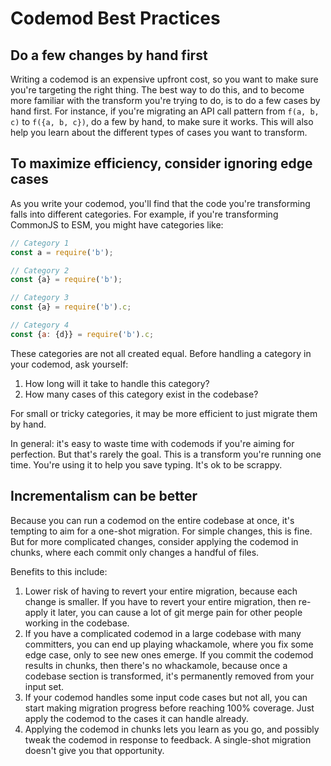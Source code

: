 # Codemod Best Practices

## Do a few changes by hand first
Writing a codemod is an expensive upfront cost, so you want to make sure you're targeting the right thing. The best way to do this, and to become more familiar with the transform you're trying to do, is to do a few cases by hand first. For instance, if you're migrating an API call pattern from `f(a, b, c)` to `f({a, b, c})`, do a few by hand, to make sure it works. This will also help you learn about the different types of cases you want to transform.

## To maximize efficiency, consider ignoring edge cases
As you write your codemod, you'll find that the code you're transforming falls into different categories. For example, if you're transforming CommonJS to ESM, you might have categories like:

```js
// Category 1
const a = require('b');

// Category 2
const {a} = require('b');

// Category 3
const {a} = require('b').c;

// Category 4
const {a: {d}} = require('b').c;
```

These categories are not all created equal. Before handling a category in your codemod, ask yourself:

1. How long will it take to handle this category?
1. How many cases of this category exist in the codebase?

For small or tricky categories, it may be more efficient to just migrate them by hand.

In general: it's easy to waste time with codemods if you're aiming for perfection. But that's rarely the goal. This is a transform you're running one time. You're using it to help you save typing. It's ok to be scrappy.

## Incrementalism can be better
Because you can run a codemod on the entire codebase at once, it's tempting to aim for a one-shot migration. For simple changes, this is fine. But for more complicated changes, consider applying the codemod in chunks, where each commit only changes a handful of files. 

Benefits to this include:
1. Lower risk of having to revert your entire migration, because each change is smaller. If you have to revert your entire migration, then re-apply it later, you can cause a lot of git merge pain for other people working in the codebase.
1. If you have a complicated codemod in a large codebase with many committers, you can end up playing whackamole, where you fix some edge case, only to see new ones emerge. If you commit the codemod results in chunks, then there's no whackamole, because once a codebase section is transformed, it's permanently removed from your input set.
1. If your codemod handles some input code cases but not all, you can start making migration progress before reaching 100% coverage. Just apply the codemod to the cases it can handle already.
1. Applying the codemod in chunks lets you learn as you go, and possibly tweak the codemod in response to feedback. A single-shot migration doesn't give you that opportunity.